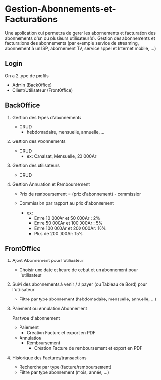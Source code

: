 # Gestion-Abonnements-et-Facturations
Une application qui permettra de gerer les abonnements et facturation des abonnements d'un ou plusieurs utilisateur(s).
Gestion des abonnements et facturations des abonnements (par exemple service de streaming, abonnement à un ISP, abonnement TV, service appel et Internet mobile, ...) 

## Login
 On a 2 type de profils 
   - Admin (BackOffice)
   - Client/Utilisateur (FrontOffice)

## BackOffice

1. Gestion des types d'abonnements
     - CRUD         - hebdomadaire, mensuelle, annuelle, ...
   
2. Gestion des Abonnements
     - CRUD
        - ex: Canalsat, Mensuelle, 20 000Ar
        <!-- - Nom, type abonnement, prix -->
   
3. Gestion des utilisateurs
     - CRUD 
        <!-- Nom, prenom, Date Naissance, Adresse, motdepasse -->

4. Gestion Annulation et Remboursement
    - Prix de remboursement = (prix d'abonnement) - commission
    - Commission par rapport au prix d'abonnement
        - ex: 
            - Entre 10 000Ar et 50 000Ar : 2%
            - Entre 50 000Ar et 100 000Ar : 5%
            - Entre 100 000Ar et 200 000Ar: 10%
            - Plus de 200 000Ar: 15%

        <!-- Creer une table commission_annulation -->

## FrontOffice

1. Ajout Abonnement pour l'utilisateur
    - Choisir une date et heure de debut et un abonnement pour l'utilisateur

2. Suivi des abonnements à venir / à payer (ou Tableau de Bord) pour l'utilisateur
    - Filtre par type abonnement (hebdomadaire, mensuelle, annuelle, ...)
    
3. Paiement ou Annulation Abonnement
 
    Par type d'abonnement

    - Paiement
        - Création Facture et export en PDF   
    - Annulation
        - Remboursement
            - Création Facture de remboursement et export en PDF

    <!-- Stocker les paiements ou annulations dans une table -->
    <!-- Nom, type de facture, prix_total, date_facture, heure_facture -->

3. Historique des Factures/transactions
    - Recherche par type (facture/remboursement)
    - Filtre par type abonnement (mois, année, ...)
